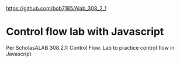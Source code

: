 
https://github.com/bob7185/Alab_308_2_1
# Control flow lab with Javascript

 Per ScholasALAB 308.2.1: Control Flow. 
 Lab to practice control flow in Javascript

